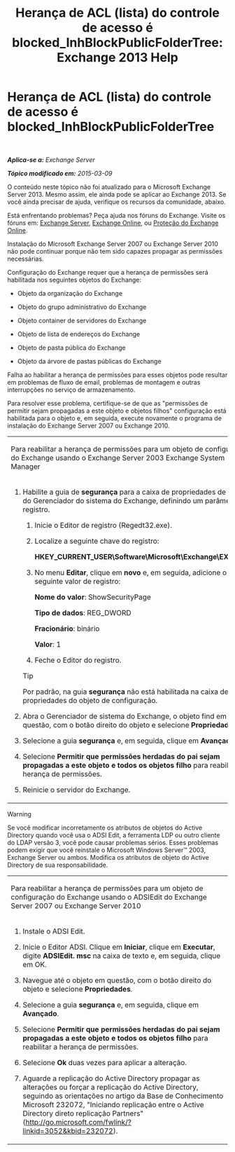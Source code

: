 ﻿---
title: 'Herança de ACL (lista) do controle de acesso é blocked_InhBlockPublicFolderTree: Exchange 2013 Help'
TOCTitle: Herança de ACL (lista) do controle de acesso é blocked_InhBlockPublicFolderTree
ms:assetid: e3b89c8a-d6f8-4864-8bf0-35a78ce87cc4
ms:mtpsurl: https://technet.microsoft.com/pt-br/library/ms.exch.setupreadiness.inhblockpublicfoldertree(v=EXCHG.150)
ms:contentKeyID: 50486894
ms.date: 05/22/2018
mtps_version: v=EXCHG.150
ms.translationtype: MT
---

# Herança de ACL (lista) do controle de acesso é blocked\_InhBlockPublicFolderTree

 

_**Aplica-se a:** Exchange Server_

_**Tópico modificado em:** 2015-03-09_

O conteúdo neste tópico não foi atualizado para o Microsoft Exchange Server 2013. Mesmo assim, ele ainda pode se aplicar ao Exchange 2013. Se você ainda precisar de ajuda, verifique os recursos da comunidade, abaixo.

Está enfrentando problemas? Peça ajuda nos fóruns do Exchange. Visite os fóruns em: [Exchange Server](https://go.microsoft.com/fwlink/p/?linkid=60612), [Exchange Online](https://go.microsoft.com/fwlink/p/?linkid=267542), ou [Proteção do Exchange Online](https://go.microsoft.com/fwlink/p/?linkid=285351).

Instalação do Microsoft Exchange Server 2007 ou Exchange Server 2010 não pode continuar porque não tem sido capazes propagar as permissões necessárias.

Configuração do Exchange requer que a herança de permissões será habilitada nos seguintes objetos do Exchange:

  - Objeto da organização do Exchange

  - Objeto do grupo administrativo do Exchange

  - Objeto container de servidores do Exchange

  - Objeto de lista de endereços do Exchange

  - Objeto de pasta pública do Exchange

  - Objeto da árvore de pastas públicas do Exchange

Falha ao habilitar a herança de permissões para esses objetos pode resultar em problemas de fluxo de email, problemas de montagem e outras interrupções no serviço de armazenamento.

Para resolver esse problema, certifique-se de que as "permissões de permitir sejam propagadas a este objeto e objetos filhos" configuração está habilitada para o objeto e, em seguida, execute novamente o programa de instalação do Exchange Server 2007 ou Exchange 2010.


<table>
<colgroup>
<col style="width: 100%" />
</colgroup>
<tbody>
<tr class="odd">
<td><p>Para reabilitar a herança de permissões para um objeto de configuração do Exchange usando o Exchange Server 2003 Exchange System Manager</p></td>
</tr>
<tr class="even">
<td><ol>
<li><p>Habilite a guia de <strong>segurança</strong> para a caixa de propriedades de objeto do Gerenciador do sistema do Exchange, definindo um parâmetro do registro.</p>
<ol>
<li><p>Inicie o Editor de registro (Regedt32.exe).</p></li>
<li><p>Localize a seguinte chave do registro:</p>
<p><strong>HKEY_CURRENT_USER\Software\Microsoft\Exchange\EXAdmin</strong></p></li>
<li><p>No menu <strong>Editar</strong>, clique em <strong>novo</strong> e, em seguida, adicione o seguinte valor de registro:</p>
<p><strong>Nome do valor</strong>: ShowSecurityPage</p>
<p><strong>Tipo de dados</strong>: REG_DWORD</p>
<p><strong>Fracionário</strong>: binário</p>
<p><strong>Valor</strong>: 1</p></li>
<li><p>Feche o Editor do registro.</p></li>
</ol>

> [!TIP]
> Por padrão, na guia <STRONG>segurança</STRONG> não está habilitada na caixa de propriedades do objeto de configuração.


</li>
<li><p>Abra o Gerenciador de sistema do Exchange, o objeto find em questão, com o botão direito do objeto e selecione <strong>Propriedades</strong>.</p></li>
<li><p>Selecione a guia <strong>segurança</strong> e, em seguida, clique em <strong>Avançado</strong>.</p></li>
<li><p>Selecione <strong>Permitir que permissões herdadas do pai sejam propagadas a este objeto e todos os objetos filho</strong> para reabilitar a herança de permissões.</p></li>
<li><p>Reinicie o servidor do Exchange.</p></li>
</ol></td>
</tr>
</tbody>
</table>



> [!WARNING]
> Se você modificar incorretamente os atributos de objetos do Active Directory quando você usa o ADSI Edit, a ferramenta LDP ou outro cliente do LDAP versão 3, você pode causar problemas sérios. Esses problemas podem exigir que você reinstale o Microsoft Windows Server™ 2003, Exchange Server ou ambos. Modifica os atributos de objeto do Active Directory de sua responsabilidade.




<table>
<colgroup>
<col style="width: 100%" />
</colgroup>
<tbody>
<tr class="odd">
<td><p>Para reabilitar a herança de permissões para um objeto de configuração do Exchange usando o ADSIEdit do Exchange Server 2007 ou Exchange Server 2010</p></td>
</tr>
<tr class="even">
<td><ol>
<li><p>Instale o ADSI Edit.</p></li>
<li><p>Inicie o Editor ADSI. Clique em <strong>Iniciar</strong>, clique em <strong>Executar</strong>, digite <strong>ADSIEdit. msc</strong> na caixa de texto e, em seguida, clique em OK.</p></li>
<li><p>Navegue até o objeto em questão, com o botão direito do objeto e selecione <strong>Propriedades</strong>.</p></li>
<li><p>Selecione a guia <strong>segurança</strong> e, em seguida, clique em <strong>Avançado</strong>.</p></li>
<li><p>Selecione <strong>Permitir que permissões herdadas do pai sejam propagadas a este objeto e todos os objetos filho</strong> para reabilitar a herança de permissões.</p></li>
<li><p>Selecione <strong>Ok</strong> duas vezes para aplicar a alteração.</p></li>
<li><p>Aguarde a replicação do Active Directory propagar as alterações ou forçar a replicação do Active Directory, seguindo as orientações no artigo da Base de Conhecimento Microsoft 232072, &quot;Iniciando replicação entre o Active Directory direto replicação Partners&quot; (<a href="http://go.microsoft.com/fwlink/?linkid=3052%26kbid=232072" class="uri">http://go.microsoft.com/fwlink/?linkid=3052&amp;kbid=232072</a>).</p></li>
</ol></td>
</tr>
</tbody>
</table>

